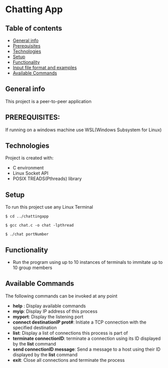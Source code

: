 # Chatting App

## Table of contents
* [General info](#general-info)
* [Prerequisites](#prerequisites)
* [Technologies](#technologies)
* [Setup](#setup)
* [Functionality](#functionality)
* [Input file format and examples](#input-file-format-and-examples)
* [Available Commands](#available-commands)

## General info
This project is a peer-to-peer application

## PREREQUISITES:
If running on a windows machine use WSL(Windows Subsystem for Linux)

## Technologies
Project is created with:
* C environment
* Linux Socket API
* POSIX TREADS(Pthreads) library

## Setup
To run this project use any Linux Terminal
```
$ cd ../chattingapp
```
```
$ gcc chat.c -o chat -lpthread
```
```
$ ./chat portNumber
```

## Functionality
* Run the program using up to 10 instances of terminals to immitate up to 10 group members


## Available Commands
The following commands can be invoked at any point 
* **help** : Display available commands
* **myip**: Display IP address of this process
* **myport**: Display the listening port
* **connect destinationIP prot#**: Initiate a TCP connection with the specified destination 
* **list**: Display a list of connections this process is part of
* **terminate connectionID**: terminate a connection using its ID displayed by the **list** command
* **send connectionID message**: Send a message to a host using their ID displayed by the **list** command
* **exit**: Close all connections and terminate the process
